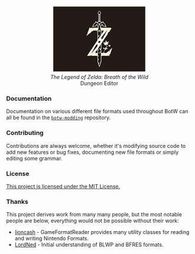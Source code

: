 <p align="center">
  <img src="logo.png"/><br>
  <i>The Legend of Zelda: Breath of the Wild</i><br>
  Dungeon Editor
</p>

### Documentation
Documentation on various different file formats used throughout BotW can all be
found in the [`botw-modding`](https://github.com/HandsomeMatt/botw-modding) repository.

### Contributing
Contributions are always welcome, whether it's modifying source code to add new
features or bug fixes, documenting new file formats or simply editing some
grammar.

### License
[This project is licensed under the MIT License.](LICENSE)

### Thanks
This project derives work from many many people, but the most notable people are below,
everything would not be possible without their work:

* [lioncash](https://github.com/lioncash) - GameFormatReader provides many utility
  classes for reading and writing Nintendo Formats.
* [LordNed](https://github.com/LordNed) - Initial understanding of BLWP and BFRES
  formats.